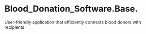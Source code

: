 # Blood_Donation_Software.Base.
User-friendly application that efficiently connects blood donors with recipients
